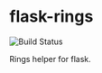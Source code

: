 # flask-rings
![Build Status](https://github.com/ringsings/flask-rings/workflows/Test/badge.svg)

Rings helper for flask.
